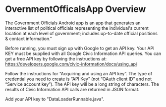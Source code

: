 # **OvernmentOfficalsApp Overview**

The Government Officials Android app is an app that generates an interactive list of political officials representing the individual's current location at each level of government; includes up-to-date official positions & contact information."

Before running, you must sign up with Google to get an API key. Your API KEY must be supplied with all Google Civic Information API queries. You can get a free API key by following the instructions at: https://developers.google.com/civic-information/docs/using_api

Follow the instructions for “Acquiring and using an API key”. The type of credential you need to create is “API Key” (not “OAuth client ID” and not “Service account key”). The API key will be a long string of characters. The results of Civic Information API calls are returned in JSON format.

Add your API key to "DataLoaderRunnable.java".
